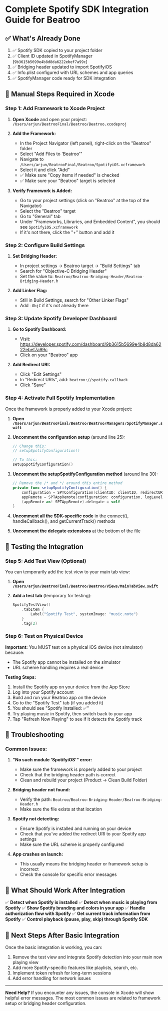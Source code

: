 # Complete Spotify SDK Integration Guide for Beatroo

## ✅ What's Already Done

1. ✅ Spotify SDK copied to your project folder
2. ✅ Client ID updated in SpotifyManager (`9b3615b5699e4b8d8da6222ebef7a99c`)
3. ✅ Bridging header updated to import SpotifyiOS
4. ✅ Info.plist configured with URL schemes and app queries
5. ✅ SpotifyManager code ready for SDK integration

## 🔧 Manual Steps Required in Xcode

### Step 1: Add Framework to Xcode Project

1. **Open Xcode** and open your project: `/Users/arjun/BeatrooFinal/Beatroo/Beatroo.xcodeproj`

2. **Add the Framework:**
   - In the Project Navigator (left panel), right-click on the "Beatroo" folder
   - Select "Add Files to 'Beatroo'"
   - Navigate to `/Users/arjun/BeatrooFinal/Beatroo/SpotifyiOS.xcframework`
   - Select it and click "Add"
   - ✅ Make sure "Copy items if needed" is checked
   - ✅ Make sure your "Beatroo" target is selected

3. **Verify Framework is Added:**
   - Go to your project settings (click on "Beatroo" at the top of the Navigator)
   - Select the "Beatroo" target
   - Go to "General" tab
   - Under "Frameworks, Libraries, and Embedded Content", you should see `SpotifyiOS.xcframework`
   - If it's not there, click the "+" button and add it

### Step 2: Configure Build Settings

1. **Set Bridging Header:**
   - In project settings → Beatroo target → "Build Settings" tab
   - Search for "Objective-C Bridging Header"
   - Set the value to: `Beatroo/Beatroo-Bridging-Header/Beatroo-Bridging-Header.h`

2. **Add Linker Flag:**
   - Still in Build Settings, search for "Other Linker Flags"
   - Add `-ObjC` if it's not already there

### Step 3: Update Spotify Developer Dashboard

1. **Go to Spotify Dashboard:**
   - Visit: https://developer.spotify.com/dashboard/9b3615b5699e4b8d8da6222ebef7a99c
   - Click on your "Beatroo" app

2. **Add Redirect URI:**
   - Click "Edit Settings"
   - In "Redirect URIs", add: `beatroo://spotify-callback`
   - Click "Save"

### Step 4: Activate Full Spotify Implementation

Once the framework is properly added to your Xcode project:

1. **Open `/Users/arjun/BeatrooFinal/Beatroo/Beatroo/Managers/SpotifyManager.swift`**

2. **Uncomment the configuration setup** (around line 25):
   ```swift
   // Change this:
   // setupSpotifyConfiguration()
   
   // To this:
   setupSpotifyConfiguration()
   ```

3. **Uncomment the setupSpotifyConfiguration method** (around line 30):
   ```swift
   // Remove the /* and */ around this entire method
   private func setupSpotifyConfiguration() {
       configuration = SPTConfiguration(clientID: clientID, redirectURL: redirectURI)
       appRemote = SPTAppRemote(configuration: configuration, logLevel: .debug)
       (appRemote as! SPTAppRemote).delegate = self
   }
   ```

4. **Uncomment all the SDK-specific code** in the connect(), handleCallback(), and getCurrentTrack() methods

5. **Uncomment the delegate extensions** at the bottom of the file

## 🧪 Testing the Integration

### Step 5: Add Test View (Optional)

You can temporarily add the test view to your main tab view:

1. **Open `/Users/arjun/BeatrooFinal/Beatroo/Beatroo/Views/MainTabView.swift`**

2. **Add a test tab** (temporary for testing):
   ```swift
   SpotifyTestView()
       .tabItem {
           Label("Spotify Test", systemImage: "music.note")
       }
       .tag(2)
   ```

### Step 6: Test on Physical Device

**Important:** You MUST test on a physical iOS device (not simulator) because:
- The Spotify app cannot be installed on the simulator
- URL scheme handling requires a real device

**Testing Steps:**
1. Install the Spotify app on your device from the App Store
2. Log into your Spotify account
3. Build and run your Beatroo app on the device
4. Go to the "Spotify Test" tab (if you added it)
5. You should see "Spotify Installed: ✅"
6. Try playing music in Spotify, then switch back to your app
7. Tap "Refresh Now Playing" to see if it detects the Spotify track

## 🐛 Troubleshooting

### Common Issues:

1. **"No such module 'SpotifyiOS'" error:**
   - Make sure the framework is properly added to your project
   - Check that the bridging header path is correct
   - Clean and rebuild your project (Product → Clean Build Folder)

2. **Bridging header not found:**
   - Verify the path: `Beatroo/Beatroo-Bridging-Header/Beatroo-Bridging-Header.h`
   - Make sure the file exists at that location

3. **Spotify not detecting:**
   - Ensure Spotify is installed and running on your device
   - Check that you've added the redirect URI to your Spotify app settings
   - Make sure the URL scheme is properly configured

4. **App crashes on launch:**
   - This usually means the bridging header or framework setup is incorrect
   - Check the console for specific error messages

## 📱 What Should Work After Integration

✅ **Detect when Spotify is installed**
✅ **Detect when music is playing from Spotify**
✅ **Show Spotify branding and colors in your app**
✅ **Handle authorization flow with Spotify**
✅ **Get current track information from Spotify**
✅ **Control playback (pause, play, skip) through Spotify SDK**

## 🔄 Next Steps After Basic Integration

Once the basic integration is working, you can:

1. Remove the test view and integrate Spotify detection into your main now playing view
2. Add more Spotify-specific features like playlists, search, etc.
3. Implement token refresh for long-term sessions
4. Add error handling for network issues

---

**Need Help?** If you encounter any issues, the console in Xcode will show helpful error messages. The most common issues are related to framework setup or bridging header configuration. 